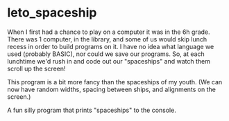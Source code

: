 # leto_spaceship
When I first had a chance to play on a computer it was in the 6h grade.  There was 1 computer, in the library, and some of us would skip
lunch recess in order to build programs on it.  I have no idea what language we used (probably BASIC), nor could we save our programs.
So, at each lunchtime we'd rush in and code out our "spaceships" and watch them scroll up the screen!

This program is a bit more fancy than the spaceships of my youth.  (We can now have random widths, spacing between ships, and alignments on
the screen.)

A fun silly program that prints "spaceships" to the console.
